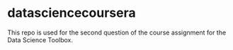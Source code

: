 # datasciencecoursera
This repo is used for the second question of the course assignment for the Data Science Toolbox. 
